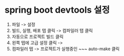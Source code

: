 

# spring boot devtools 설정

1. 파일 -> 설정
2. 빌드, 실행, 배포 탭 클릭 -> 컴파일러 탭 클릭
3. 자동으로 프로젝트 빌드 클릭
4. 왼쪽 탭에 고급 설정 클릭 ->
5. 컴파일러 탭 -> 프로젝트가 실행중인 ~~~ auto-make 클릭



